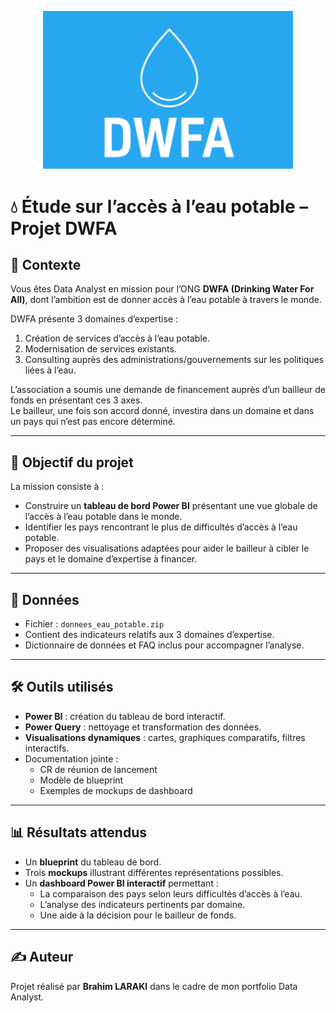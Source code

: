 <p align="center">
  <img src="LOGODWFA.png" alt="Logo DWFA" width="400"/>
</p>

# 💧 Étude sur l’accès à l’eau potable – Projet DWFA

## 📌 Contexte
Vous êtes Data Analyst en mission pour l’ONG **DWFA (Drinking Water For All)**, dont l’ambition est de donner accès à l’eau potable à travers le monde.  

DWFA présente 3 domaines d’expertise :  
1. Création de services d’accès à l’eau potable.  
2. Modernisation de services existants.  
3. Consulting auprès des administrations/gouvernements sur les politiques liées à l’eau.  

L’association a soumis une demande de financement auprès d’un bailleur de fonds en présentant ces 3 axes.  
Le bailleur, une fois son accord donné, investira dans un domaine et dans un pays qui n’est pas encore déterminé.  

---

## 🎯 Objectif du projet
La mission consiste à :  
- Construire un **tableau de bord Power BI** présentant une vue globale de l’accès à l’eau potable dans le monde.  
- Identifier les pays rencontrant le plus de difficultés d’accès à l’eau potable.  
- Proposer des visualisations adaptées pour aider le bailleur à cibler le pays et le domaine d’expertise à financer.  

---

## 📂 Données
- Fichier : `donnees_eau_potable.zip`  
- Contient des indicateurs relatifs aux 3 domaines d’expertise.  
- Dictionnaire de données et FAQ inclus pour accompagner l’analyse.  

---

## 🛠️ Outils utilisés
- **Power BI** : création du tableau de bord interactif.  
- **Power Query** : nettoyage et transformation des données.  
- **Visualisations dynamiques** : cartes, graphiques comparatifs, filtres interactifs.  
- Documentation jointe : 
  - CR de réunion de lancement  
  - Modèle de blueprint  
  - Exemples de mockups de dashboard  

---

## 📊 Résultats attendus
- Un **blueprint** du tableau de bord.  
- Trois **mockups** illustrant différentes représentations possibles.  
- Un **dashboard Power BI interactif** permettant :  
  - La comparaison des pays selon leurs difficultés d’accès à l’eau.  
  - L’analyse des indicateurs pertinents par domaine.  
  - Une aide à la décision pour le bailleur de fonds.  

---

## ✍️ Auteur
Projet réalisé par **Brahim LARAKI** dans le cadre de mon portfolio Data Analyst.
